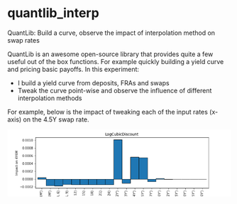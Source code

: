 # quantlib_interp
QuantLib: Build a curve, observe the impact of interpolation method on swap rates

QuantLib is an awesome open-source library that provides quite a few useful out of the box functions. For example quickly building a yield curve and pricing basic payoffs. In this experiment:

- I build a yield curve from deposits, FRAs and swaps
- Tweak the curve point-wise and observe the influence of different interpolation methods


For example, below is the impact of tweaking each of the input rates (x-axis) on the 4.5Y swap rate.

<img src='interp.png'/>